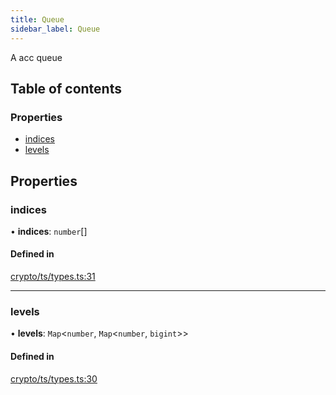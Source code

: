 ```yaml
---
title: Queue
sidebar_label: Queue
---
```


A acc queue

## Table of contents

### Properties

- [indices](Queue.md#indices)
- [levels](Queue.md#levels)

## Properties

### indices

• **indices**: `number`[]

#### Defined in

[crypto/ts/types.ts:31](https://github.com/privacy-scaling-explorations/maci/blob/6a905de08/crypto/ts/types.ts#L31)

---

### levels

• **levels**: `Map`\<`number`, `Map`\<`number`, `bigint`\>\>

#### Defined in

[crypto/ts/types.ts:30](https://github.com/privacy-scaling-explorations/maci/blob/6a905de08/crypto/ts/types.ts#L30)
